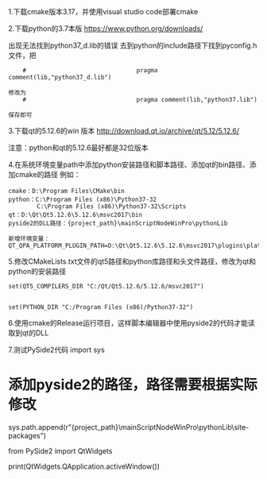 1.下载cmake版本3.17，并使用visual studio code部署cmake


2.下载python的3.7本版
    https://www.python.org/downloads/

出现无法找到python37_d.lib的错误
    去到python的include路径下找到pyconfig.h文件，把
    
        #                               pragma comment(lib,"python37_d.lib")

    修改为
        #                               pragma comment(lib,"python37.lib")

    保存即可




3.下载qt的5.12.6的win 版本
    http://download.qt.io/archive/qt/5.12/5.12.6/

注意：python和qt的5.12.6最好都是32位版本

4.在系统环境变量path中添加python安装路径和脚本路径、添加qt的bin路径、添加cmake的路径
例如：

    cmake：D:\Program Files\CMake\bin
    python：C:\Program Files (x86)\Python37-32
            C:\Program Files (x86)\Python37-32\Scripts
    qt：D:\Qt\Qt5.12.6\5.12.6\msvc2017\bin
    pyside2的DLL路径：{project_path}\mainScriptNodeWinPro\pythonLib

    新增环境变量：QT_QPA_PLATFORM_PLUGIN_PATH=D:\Qt\Qt5.12.6\5.12.6\msvc2017\plugins\platforms

5.修改CMakeLists.txt文件的qt5路径和python库路径和头文件路径，修改为qt和python的安装路径

    set(QT5_COMPILERS_DIR "C:/Qt/Qt5.12.6/5.12.6/msvc2017")


    set(PYTHON_DIR "C:/Program Files (x86)/Python37-32")


6.使用cmake的Release运行项目，这样脚本编辑器中使用pyside2的代码才能读取到qt的DLL

7.测试PySide2代码
import sys

# 添加pyside2的路径，路径需要根据实际修改

sys.path.append(r"{project_path}\mainScriptNodeWinPro\pythonLib\site-packages")

from PySide2 import QtWidgets

print(QtWidgets.QApplication.activeWindow())
